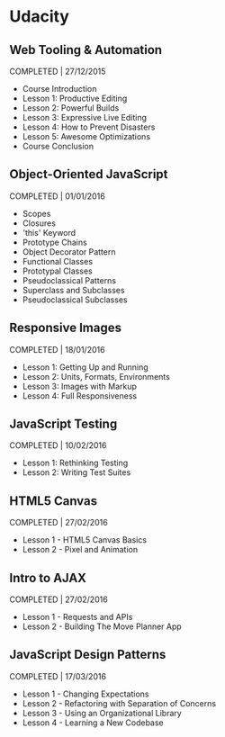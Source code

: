 # Udacity

## Web Tooling & Automation
COMPLETED | 27/12/2015
- Course Introduction
- Lesson 1: Productive Editing
- Lesson 2: Powerful Builds
- Lesson 3: Expressive Live Editing
- Lesson 4: How to Prevent Disasters
- Lesson 5: Awesome Optimizations
- Course Conclusion

## Object-Oriented JavaScript
COMPLETED | 01/01/2016
- Scopes
- Closures
- 'this' Keyword
- Prototype Chains
- Object Decorator Pattern
- Functional Classes
- Prototypal Classes
- Pseudoclassical Patterns
- Superclass and Subclasses
- Pseudoclassical Subclasses

## Responsive Images
COMPLETED | 18/01/2016
- Lesson 1: Getting Up and Running
- Lesson 2: Units, Formats, Environments
- Lesson 3: Images with Markup
- Lesson 4: Full Responsiveness

## JavaScript Testing
COMPLETED | 10/02/2016
- Lesson 1: Rethinking Testing
- Lesson 2: Writing Test Suites

## HTML5 Canvas
COMPLETED | 27/02/2016
- Lesson 1 - HTML5 Canvas Basics
- Lesson 2 - Pixel and Animation

## Intro to AJAX
COMPLETED | 27/02/2016
- Lesson 1 - Requests and APIs
- Lesson 2 - Building The Move Planner App

## JavaScript Design Patterns
COMPLETED | 17/03/2016
- Lesson 1 - Changing Expectations
- Lesson 2 - Refactoring with Separation of Concerns
- Lesson 3 - Using an Organizational Library
- Lesson 4 - Learning a New Codebase
